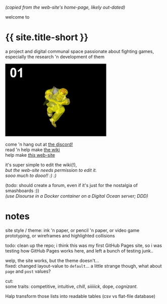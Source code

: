 *(copied from the web-site's home-page, likely out-dated)*

welcome to
# {{ site.title-short }}
a project and digital communal space passionate about fighting games,  
especially the research 'n development of them

![](docs/assets/images/knee-animation-hitbox.gif?raw=true)

come 'n hang out at [the discord!](https://discord.gg/FtAQws9)  
read 'n help make [the wiki](https://github.com/Rahil627/fighting-game-anarchy/wiki)  
help make [*this* web-site](https://github.com/Rahil627/fighting-game-anarchy)

it's super simple to edit the wiki(!),  
*but the web-site needs permission to edit it.  
sooo much to dooo!! :) :)*

(todo: should create a forum, even if it's just for the nostalgia of smashboards :))   
*(use Disourse in a Docker container on a Digital Ocean server; DDD)*  

# notes
site style / theme: ink 'n paper, or pencil 'n paper, or video game prototyping, or wireframes and highlighted collisions

todo:
clean up the repo; i think this was my first GitHub Pages site, so i was testing how GitHub Pages works here, and left a bunch of testing junk..

welp, the site works, but the theme doesn't...  
fixed: changed layout-value to `default`... a little strange though, what about `page` and `post` values?

cut:  
some traits: competitive, intuitive, *chill*, *siiiiick*, dope, *cognizant*.

Halp transform those lists into readable tables (csv vs flat-file database)
